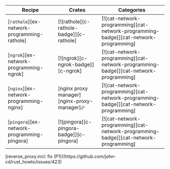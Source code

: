 | Recipe | Crates | Categories |
|--------|--------|------------|
| [`rathole`][ex-network-programming-rathole] | [![rathole][c-rathole-badge]][c-rathole] | [![cat-network-programming][cat-network-programming-badge]][cat-network-programming] |
| [`ngrok`][ex-network-programming-ngrok] | [![ngrok][c-ngrok-badge]][c-ngrok] | [![cat-network-programming][cat-network-programming-badge]][cat-network-programming] |
| [`nginx`][ex-network-programming-nginx] | [nginx proxy manager][nginx-proxy-manager]⮳ | [![cat-network-programming][cat-network-programming-badge]][cat-network-programming] |
| [`pingora`][ex-network-programming-pingora] | [![pingora][c-pingora-badge]][c-pingora] | [![cat-network-programming][cat-network-programming-badge]][cat-network-programming] |

<div class="hidden">
[reverse_proxy.incl: fix (P1)](https://github.com/john-cd/rust_howto/issues/423)

</div>

